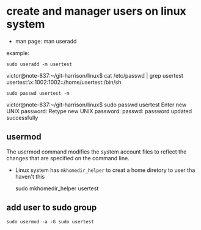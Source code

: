 # create and manager users on linux system
- man page: man useradd

example:

	sudo useradd -m usertest

victor@note-837:~/git-harrison/linux$ cat /etc/passwd | grep usertest
usertest:\x:1002:1002::/home/usertest:/bin/sh

	sudo passwd usertest -m

victor@note-837:~/git-harrison/linux$ sudo passwd usertest
Enter new UNIX password: 
Retype new UNIX password: 
passwd: password updated successfully


## usermod

The usermod command modifies the system account files to reflect the changes that are specified on the command line.



- Linux system has `mkhomedir_helper` to creat a home diretory to user tha haven't this

	sudo mkhomedir_helper usertest
	
## add user to sudo group
	sudo usermod -a -G sudo usertest
